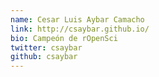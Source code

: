 ```yaml
---
name: Cesar Luis Aybar Camacho
link: http://csaybar.github.io/
bio: Campeón de rOpenSci
twitter: csaybar
github: csaybar
---
```

